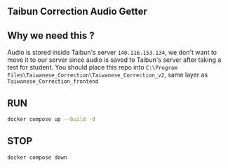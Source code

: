 Taibun Correction Audio Getter
---
## Why we need this ?
Audio is stored inside Taibun's server `140.116.153.134`, we don't want to move it to our server since audio is saved to Taibun's server after taking a test for student. 
You should place this repo into `C:\Program Files\Taiwanese_Correction\Taiwanese_Correction_v2`, same layer as `Taiwanese_Correction_frontend`

## RUN
```bash
docker compose up --build -d
```

## STOP
```bash
docker compose down
```